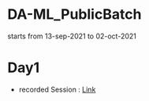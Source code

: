 # DA-ML_PublicBatch
starts from 13-sep-2021 to 02-oct-2021

# Day1 
- recorded Session : [Link](https://transcripts.gotomeeting.com/#/s/c39119b993f10666a9fc13861518a1230f7eb2e19be2a3ce19dde90c174b3dca)
